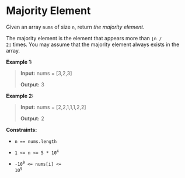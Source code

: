 # Majority Element

Given an array <code>nums</code> of size <code>n</code>, return *the majority element*.

The majority element is the element that appears more than <code>⌊n / 2⌋</code> times. You may assume that the majority element always exists in the array.


**Example 1:**
>
> **Input:** nums = [3,2,3]
>
> **Output:** 3

**Example 2:**
>
> **Input:** nums = [2,2,1,1,1,2,2]
>
> **Output:** 2


**Constraints:**

- <code>n == nums.length</code>

- <code>1 &lt;= n &lt;= 5 * 10<sup>4</sup></code>

- <code>-10<sup>9</sup> &lt;= nums[i] &lt;= 10<sup>9</sup></code>

